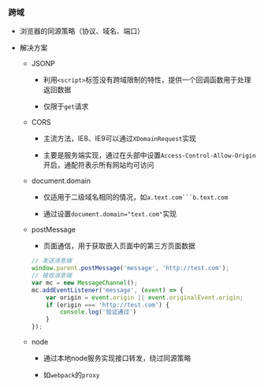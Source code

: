 ### 跨域

- 浏览器的同源策略（协议、域名、端口）

- 解决方案
  
  - JSONP
    
    - 利用`<script>`标签没有跨域限制的特性，提供一个回调函数用于处理返回数据
    
    - 仅限于`get`请求
  
  - CORS
    
    - 主流方法，IE8、IE9可以通过`XDomainRequest`实现
    
    - 主要是服务端实现，通过在头部中设置`Access-Control-Allow-Origin`开启，通配符表示所有网站均可访问
  
  - document.domain
    
    - 仅适用于二级域名相同的情况，如`a.text.com```b.text.com`
    
    - 通过设置`document.domain="text.com"`实现
  
  - postMessage
    
    - 页面通信，用于获取嵌入页面中的第三方页面数据
    
    ```js
    // 发送消息端
    window.parent.postMessage('message', 'http://test.com');
    // 接收消息端
    var mc = new MessageChannel();
    mc.addEventListener('message', (event) => {
        var origin = event.origin || event.originalEvent.origin; 
        if (origin === 'http://test.com') {
            console.log('验证通过')
        }
    });
    ```
  
  - node
    
    - 通过本地node服务实现接口转发，绕过同源策略
    
    - 如`webpack`的`proxy`
      
      


